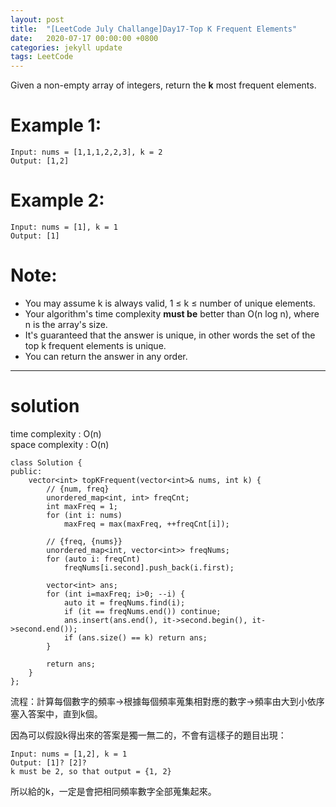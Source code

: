 ```yaml
---
layout: post
title:  "[LeetCode July Challange]Day17-Top K Frequent Elements"
date:   2020-07-17 00:00:00 +0800
categories: jekyll update
tags: LeetCode
---
```

Given a non-empty array of integers, return the **k** most frequent elements.  

# Example 1:  
	Input: nums = [1,1,1,2,2,3], k = 2
	Output: [1,2]

# Example 2:  
	Input: nums = [1], k = 1
	Output: [1]

# Note:  
- You may assume k is always valid, 1 ≤ k ≤ number of unique elements.
- Your algorithm's time complexity **must be** better than O(n log n), where n is the array's size.
- It's guaranteed that the answer is unique, in other words the set of the top k frequent elements is unique.
- You can return the answer in any order.

______________________  

# solution
time complexity : O(n)  
space complexity : O(n)  

	class Solution {
	public:
	    vector<int> topKFrequent(vector<int>& nums, int k) {
	        // {num, freq}
	        unordered_map<int, int> freqCnt;
	        int maxFreq = 1;
	        for (int i: nums)
	            maxFreq = max(maxFreq, ++freqCnt[i]);
	        
	        // {freq, {nums}}
	        unordered_map<int, vector<int>> freqNums;
	        for (auto i: freqCnt)
	            freqNums[i.second].push_back(i.first);
	        
	        vector<int> ans;
	        for (int i=maxFreq; i>0; --i) {
	            auto it = freqNums.find(i);
	            if (it == freqNums.end()) continue;
	            ans.insert(ans.end(), it->second.begin(), it->second.end());
	            if (ans.size() == k) return ans;
	        }
	        
	        return ans;
	    }
	};

流程：計算每個數字的頻率→根據每個頻率蒐集相對應的數字→頻率由大到小依序塞入答案中，直到k個。  

因為可以假設k得出來的答案是獨一無二的，不會有這樣子的題目出現：  

	Input: nums = [1,2], k = 1
	Output: [1]? [2]?
	k must be 2, so that output = {1, 2}

所以給的k，一定是會把相同頻率數字全部蒐集起來。